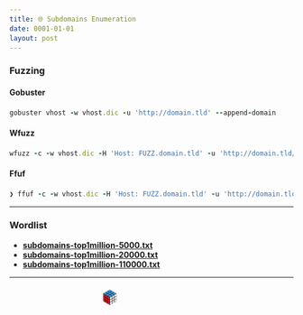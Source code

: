 ```yaml
---
title: 🌐 Subdomains Enumeration
date: 0001-01-01
layout: post
---
```


### Fuzzing

#### Gobuster

```ruby
gobuster vhost -w vhost.dic -u 'http://domain.tld' --append-domain
```

#### Wfuzz

```ruby
wfuzz -c -w vhost.dic -H 'Host: FUZZ.domain.tld' -u 'http://domain.tld/' --hh=186
```

#### Ffuf

```ruby
❯ ffuf -c -w vhost.dic -H 'Host: FUZZ.domain.tld' -u 'http://domain.tld/' -fs 186
```

---

### Wordlist

- [**subdomains-top1million-5000.txt**](https://raw.githubusercontent.com/danielmiessler/SecLists/refs/heads/master/Discovery/DNS/subdomains-top1million-5000.txt)
- [**subdomains-top1million-20000.txt**](https://raw.githubusercontent.com/danielmiessler/SecLists/refs/heads/master/Discovery/DNS/subdomains-top1million-20000.txt)
- [**subdomains-top1million-110000.txt**](https://raw.githubusercontent.com/danielmiessler/SecLists/refs/heads/master/Discovery/DNS/subdomains-top1million-110000.txt)

---

<div style="display: flex; justify-content: center; align-items: center; width: 100%; margin-top: 20px;">
  <img src="/assets/gitbook/images/favicon.png" style="width: 30px; height: auto; margin-right: 6px;">
  <span style="color: #ffffffa4;">© VulNyx 2023-2025</span>
</div>
